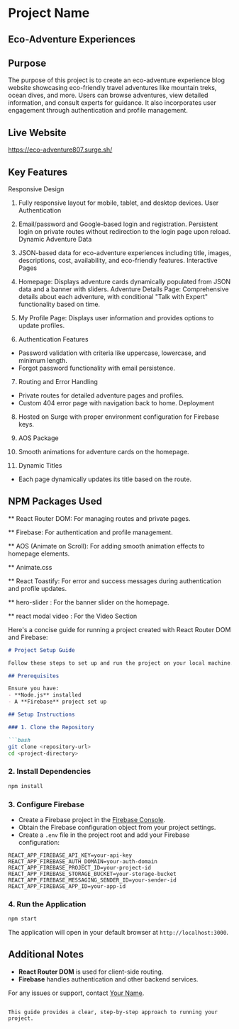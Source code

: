 
# Project Name

## Eco-Adventure Experiences

## Purpose

The purpose of this project is to create an eco-adventure experience blog website showcasing eco-friendly travel adventures like mountain treks, ocean dives, and more. Users can browse adventures, view detailed information, and consult experts for guidance. It also incorporates user engagement through authentication and profile management.


## Live Website
https://eco-adventure807.surge.sh/



## Key Features

Responsive Design

1. Fully responsive layout for mobile, tablet, and desktop devices.
User Authentication

2. Email/password and Google-based login and registration.
Persistent login on private routes without redirection to the login page upon reload.
Dynamic Adventure Data

3. JSON-based data for eco-adventure experiences including title, images, descriptions, cost, availability, and eco-friendly features.
Interactive Pages

4. Homepage: Displays adventure cards dynamically populated from JSON data and a banner with sliders.
Adventure Details Page: Comprehensive details about each adventure, with conditional "Talk with Expert" functionality based on time.

5. My Profile Page: Displays user information and provides options to update profiles.

6. Authentication Features

* Password validation with criteria like uppercase, lowercase, and minimum length.
* Forgot password functionality with email persistence.

7. Routing and Error Handling
* Private routes for detailed adventure pages and profiles.
* Custom 404 error page with navigation back to home.
Deployment

8. Hosted on Surge  with proper environment configuration for Firebase keys.

9. AOS Package

10. Smooth animations for adventure cards on the homepage.

11. Dynamic Titles

* Each page dynamically updates its title based on the route.

## NPM Packages Used
 ** React Router DOM: For managing routes and private pages.

 ** Firebase: For authentication and profile management.

 ** AOS (Animate on Scroll): For adding smooth animation effects to homepage elements.

 ** Animate.css

 ** React Toastify: For error and success messages during       authentication and profile updates.

 ** hero-slider :  For the banner slider on the homepage.

 ** react modal video :  For the Video Section


Here's a concise guide for running a project created with React Router DOM and Firebase:

```markdown
# Project Setup Guide

Follow these steps to set up and run the project on your local machine.

## Prerequisites

Ensure you have:
- **Node.js** installed
- A **Firebase** project set up

## Setup Instructions

### 1. Clone the Repository

```bash
git clone <repository-url>
cd <project-directory>
```

### 2. Install Dependencies

```bash
npm install
```

### 3. Configure Firebase

- Create a Firebase project in the [Firebase Console](https://console.firebase.google.com/).
- Obtain the Firebase configuration object from your project settings.
- Create a `.env` file in the project root and add your Firebase configuration:

```env
REACT_APP_FIREBASE_API_KEY=your-api-key
REACT_APP_FIREBASE_AUTH_DOMAIN=your-auth-domain
REACT_APP_FIREBASE_PROJECT_ID=your-project-id
REACT_APP_FIREBASE_STORAGE_BUCKET=your-storage-bucket
REACT_APP_FIREBASE_MESSAGING_SENDER_ID=your-sender-id
REACT_APP_FIREBASE_APP_ID=your-app-id
```

### 4. Run the Application

```bash
npm start
```

The application will open in your default browser at `http://localhost:3000`.

## Additional Notes

- **React Router DOM** is used for client-side routing.
- **Firebase** handles authentication and other backend services.

For any issues or support, contact [Your Name](mailto:your-email@example.com).
``` 

This guide provides a clear, step-by-step approach to running your project.